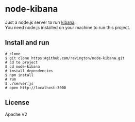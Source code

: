 # node-kibana

Just a node.js server to run [kibana](https://github.com/elasticsearch/kibana).  
You need node.js installed on your machine to run this project.

## Install and run


	# clone
	$ git clone https:#github.com/revington/node-kibana.git
	# cd to project
	$ cd node-kibana
	# install dependencies
	$ npm install
	# run
	$ ./server.js
	# open http://localhost:3000

## License

Apache V2

